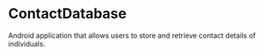 # ContactDatabase
 Android application that allows users to store and retrieve contact details of individuals.
